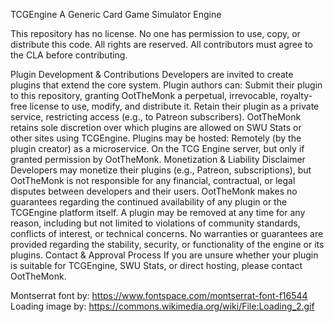 TCGEngine
A Generic Card Game Simulator Engine

This repository has no license. No one has permission to use, copy, or distribute this code. All rights are reserved. All contributors must agree to the CLA before contributing.

Plugin Development & Contributions
Developers are invited to create plugins that extend the core system.
Plugin authors can:
Submit their plugin to this repository, granting OotTheMonk a perpetual, irrevocable, royalty-free license to use, modify, and distribute it.
Retain their plugin as a private service, restricting access (e.g., to Patreon subscribers).
OotTheMonk retains sole discretion over which plugins are allowed on SWU Stats or other sites using TCGEngine.
Plugins may be hosted:
Remotely (by the plugin creator) as a microservice.
On the TCG Engine server, but only if granted permission by OotTheMonk.
Monetization & Liability Disclaimer
Developers may monetize their plugins (e.g., Patreon, subscriptions), but OotTheMonk is not responsible for any financial, contractual, or legal disputes between developers and their users.
OotTheMonk makes no guarantees regarding the continued availability of any plugin or the TCGEngine platform itself.
A plugin may be removed at any time for any reason, including but not limited to violations of community standards, conflicts of interest, or technical concerns.
No warranties or guarantees are provided regarding the stability, security, or functionality of the engine or its plugins.
Contact & Approval Process
If you are unsure whether your plugin is suitable for TCGEngine, SWU Stats, or direct hosting, please contact OotTheMonk.


Montserrat font by: https://www.fontspace.com/montserrat-font-f16544
Loading image by: https://commons.wikimedia.org/wiki/File:Loading_2.gif